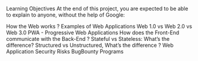 Learning Objectives
At the end of this project, you are expected to be able to explain to anyone, without the help of Google:

How the Web works ?
Examples of Web Applications
Web 1.0 vs Web 2.0 vs Web 3.0
PWA - Progressive Web Applications
How does the Front-End communicate with the Back-End ?
Stateful vs Stateless: What’s the difference?
Structured vs Unstructured, What’s the difference ?
Web Application Security Risks
BugBounty Programs
